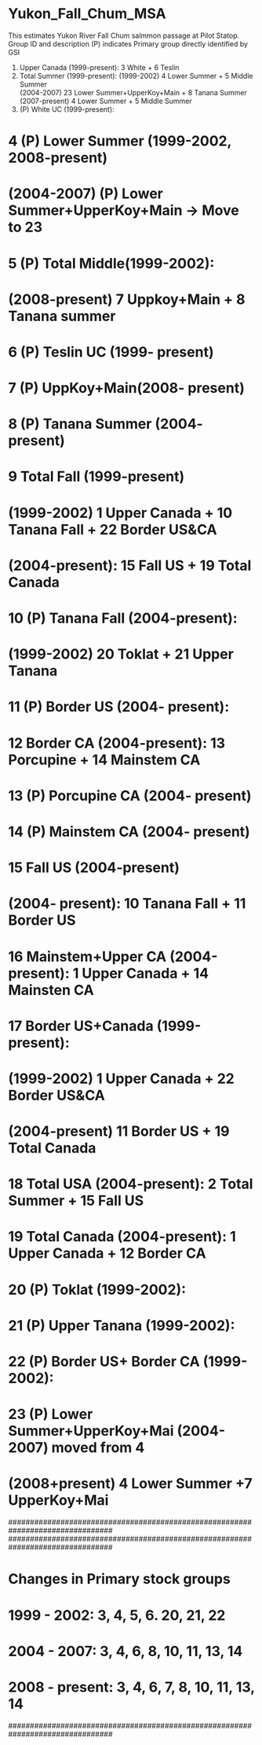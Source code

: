 # Yukon_Fall_Chum_MSA

This estimates Yukon River Fall Chum salmmon passage at Pilot Statop. 
   Group ID and description (P) indicates Primary group directly identified by 
   GSI
1. Upper Canada (1999-present): 3 White + 6 Teslin
2. Total Summer (1999-present): 
		(1999-2002)  4 Lower Summer + 5 Middle Summer  
		(2004-2007)  23 Lower Summer+UpperKoy+Main + 8 Tanana Summer  
  	(2007-present)  4 Lower Summer + 5 Middle Summer  
3. (P) White UC (1999-present): 	 
#	4 (P) Lower Summer (1999-2002, 2008-present)
#   	(2004-2007) (P) Lower Summer+UpperKoy+Main -> Move to 23 		
#	5 (P) Total Middle(1999-2002): 
#		(2008-present) 7 Uppkoy+Main + 8 Tanana summer 
#	6 (P) Teslin UC (1999- present)   
#	7 (P) UppKoy+Main(2008- present)
#	8 (P) Tanana Summer (2004- present)
# 9 Total Fall (1999-present)
#		(1999-2002) 1 Upper Canada + 10 Tanana Fall + 22 Border US&CA
#		(2004-present):  15 Fall US + 19 Total Canada  
#	10 (P) Tanana Fall (2004-present):  
#		(1999-2002)  20 Toklat + 21 Upper Tanana
#	11 (P) Border US (2004- present):
#	12 Border CA (2004-present): 13 Porcupine + 14 Mainstem CA 
#	13 (P) Porcupine CA (2004- present)
#	14 (P) Mainstem CA (2004- present) 
#	15 Fall US (2004-present)
#		 (2004- present): 10 Tanana Fall + 11 Border US
#	16 Mainstem+Upper CA (2004-present): 1 Upper Canada + 14 Mainsten CA
#	17 Border US+Canada (1999-present): 
#		 (1999-2002) 1 Upper Canada + 22 Border US&CA 
#		 (2004-present) 11 Border US + 19 Total Canada
#	18 Total USA (2004-present): 2 Total Summer + 15 Fall US
#	19 Total Canada (2004-present): 1 Upper Canada + 12 Border CA 
# 20 (P) Toklat (1999-2002):  
#	21 (P) Upper Tanana (1999-2002):   
#	22 (P) Border US+ Border CA (1999-2002): 
# 23 (P) Lower Summer+UpperKoy+Mai (2004-2007) moved from 4 
#		 (2008+present)  4 Lower Summer +7 UpperKoy+Mai  
################################################################################
################################################################################
#  Changes in Primary stock groups
#  1999 - 2002: 3, 4, 5, 6. 20, 21, 22
#  2004 - 2007: 3, 4, 6, 8, 10, 11, 13, 14
#  2008 - present: 3, 4, 6, 7, 8, 10, 11, 13, 14
################################################################################
